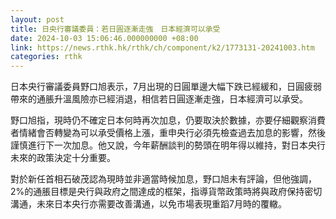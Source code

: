 ```yaml
---
layout: post
title: 日央行審議委員：若日圓逐漸走強　日本經濟可以承受
date: 2024-10-03 15:06:46.000000000 +08:00
link: https://news.rthk.hk/rthk/ch/component/k2/1773131-20241003.htm
categories: rthk
---
```


日本央行審議委員野口旭表示，7月出現的日圓單邊大幅下跌已經緩和，日圓疲弱帶來的通脹升溫風險亦已經消退，相信若日圓逐漸走強，日本經濟可以承受。

野口旭指，現時仍不確定日本何時再次加息，仍要取決於數據，亦要仔細觀察消費者情緒會否轉變為可以承受價格上漲，重申央行必須先檢查過去加息的影響，然後謹慎進行下一次加息。他又說，今年薪酬談判的勢頭在明年得以維持，對日本央行未來的政策決定十分重要。

對於新任首相石破茂認為現時並非適當時候加息，野口旭未有評論，但他強調，2%的通脹目標是央行與政府之間達成的框架，指導貨幣政策時將與政府保持密切溝通，未來日本央行亦需要改善溝通，以免市場表現重蹈7月時的覆轍。
